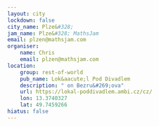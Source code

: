 ```yaml
---
layout: city
lockdown: false
city_name: Plze&#328;
jam_name: Plze&#328; MathsJam
email: plzen@mathsjam.com
organiser:
    name: Chris
    email: plzen@mathsjam.com
location:
    group: rest-of-world
    pub_name: Lok&aacute;l Pod Divadlem
    description: " on Bezru&#269;ova"
    url: https://lokal-poddivadlem.ambi.cz/cz/
    lon: 13.3740327
    lat: 49.7459266
hiatus: false
---
```


